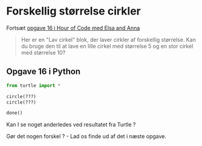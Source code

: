 # Forskellig størrelse cirkler

Fortsæt [opgave 16 i Hour of Code med Elsa and Anna](https://studio.code.org/s/frozen/lessons/1/levels/16)

> Her er en "Lav cirkel" blok, der laver cirkler af forskellig størrelse. Kan du bruge den til at lave en lille cirkel med størrelse 5 og en stor cirkel med størrelse 10?


## Opgave 16 i Python

```python
from turtle import *

circle(???)
circle(???)

done()
```


Kan I se noget anderledes ved resultatet fra Turtle ?

Gør det nogen forskel ? - Lad os finde ud af det i næste opgave.
